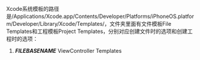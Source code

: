 Xcode系统模板的路径是/Applications/Xcode.app/Contents/Developer/Platforms/iPhoneOS.platform/Developer/Library/Xcode/Templates/，文件夹里面有文件模板File Templates和工程模板Project Templates，分别对应创建文件时的选项和创建工程时的选项：

1. ___FILEBASENAME___  ViewController Templates 
